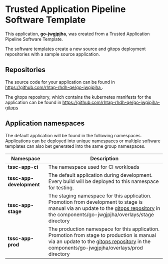 # Trusted Application Pipeline Software Template

This application, **go-jwgjpjha**, was created from a Trusted Application Pipeline Software Template.

The software templates create a new source and gitops deployment repositories with a sample source application. 

## Repositories

The source code for your application can be found in [https://github.com/rhtap-rhdh-qe/go-jwgjpjha ](https://github.com/rhtap-rhdh-qe/go-jwgjpjha ).
 
The gitops repository, which contains the kubernetes manifests for the application can be found in 
[https://github.com/rhtap-rhdh-qe/go-jwgjpjha-gitops ](https://github.com/rhtap-rhdh-qe/go-jwgjpjha-gitops ) 

## Application namespaces 

The default application will be found in the following namespaces. Applications can be deployed into unique namespaces or multiple software templates can also bet generated into the same group namespaces.  

|  Namespace   |  Description   |  
| -------- | -------- |
| **tssc-app-ci** | The namespace used for CI workloads |
| **tssc-app-development** | The default application during development. Every build will be deployed to this namespace for testing. |
| **tssc-app-stage** | The staging namespace for this application. Promotion from development to stage is manual via an update to the [gitops repository](https://github.com/rhtap-rhdh-qe/go-jwgjpjha-gitops ) in the components/go-jwgjpjha/overlays/stage directory |
| **tssc-app-prod** | The production namespace for this application. Promotion from stage to production is manual via an update to the [gitops repository](https://github.com/rhtap-rhdh-qe/go-jwgjpjha-gitops ) in the components/go-jwgjpjha/overlays/prod directory |